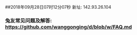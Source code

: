 ##2018年09月28日07时12分07秒 新址: 142.93.26.104
### 兔友常见问题及解答: https://github.com/wanggonging/d/blob/w/FAQ.md
